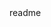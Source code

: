 <snippet>
  <content><![CDATA[
# ${1:10kWebsite}
TODO: 10kWebsite code
## Contributing
1. Fork it!
2. Create your feature branch: `git checkout -b my-new-feature`
3. Commit your changes: `git commit -am 'Add some feature'`
4. Push to the branch: `git push origin my-new-feature`
5. Submit a pull request :D
## Credits
TODO: NygaardTech on YouTube
## License
TODO: Write license
]]></content>
  <tabTrigger>readme</tabTrigger>
</snippet>
